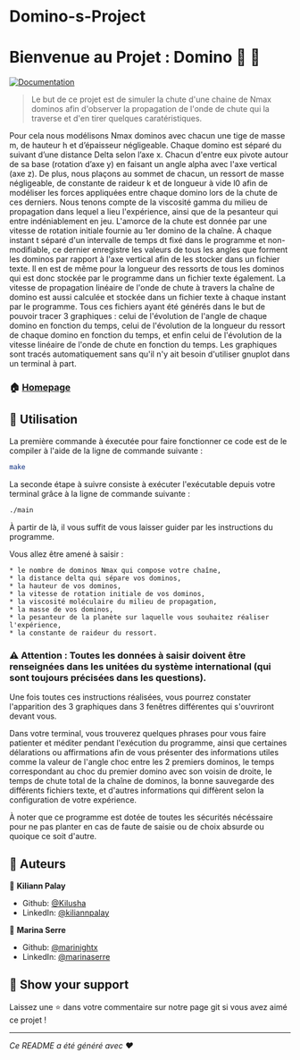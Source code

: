 # Domino-s-Project
# Bienvenue au Projet : Domino 👋 🎲
[![Documentation](https://img.shields.io/badge/documentation-yes-brightgreen.svg)](https://github.com/Kilusha/Domino-s-Project/blob/main/Projet___Domino_Final_V3.pdf)

> Le but de ce projet est de simuler la chute d'une chaine de Nmax dominos afin d'observer la propagation de l'onde de chute qui la traverse et d'en tirer quelques caratéristiques.

Pour cela nous modélisons Nmax dominos avec chacun une tige de masse m, de hauteur h et d’épaisseur négligeable. Chaque domino est séparé du suivant d’une distance Delta selon l’axe x. Chacun d'entre eux pivote autour de sa base (rotation d’axe y) en faisant un angle alpha avec l'axe vertical (axe z). De plus, nous plaçons au sommet de chacun, un ressort de masse négligeable, de constante de raideur k et de longueur à vide l0 afin de modéliser les forces appliquées entre chaque domino lors de la chute de ces derniers. Nous tenons compte de la viscosité gamma du milieu de propagation dans lequel a lieu l'expérience, ainsi que de la pesanteur qui entre indéniablement en jeu. L'amorce de la chute est donnée par une vitesse de rotation initiale fournie au 1er domino de la chaîne. À chaque instant t séparé d'un intervalle de temps dt fixé dans le programme et non-modifiable, ce dernier enregistre les valeurs de tous les angles que forment les dominos par rapport à l'axe vertical afin de les stocker dans un fichier texte. Il en est de même pour la longueur des ressorts de tous les dominos qui est donc stockée par le programme dans un fichier texte également. La vitesse de propagation linéaire de l'onde de chute à travers la chaîne de domino est aussi calculée et stockée dans un fichier texte à chaque instant par le programme. Tous ces fichiers ayant été générés dans le but de pouvoir tracer 3 graphiques : celui de l'évolution de l'angle de chaque domino en fonction du temps, celui de l'évolution de la longueur du ressort de chaque domino en fonction du temps, et enfin celui de l'évolution de la vitesse linéaire de l'onde de chute en fonction du temps. Les graphiques sont tracés automatiquement sans qu'il n'y ait besoin d'utiliser gnuplot dans un terminal à part.


### 🏠 [Homepage](https://github.com/Kilusha/Domino-s-Project/tree/main)

## 📝 Utilisation

La première commande à éxecutée pour faire fonctionner ce code est de le compiler à l'aide de la ligne de commande suivante :
```sh
make
```
La seconde étape à suivre consiste à exécuter l'exécutable depuis votre terminal grâce à la ligne de commande suivante :
```sh
./main
```
À partir de là, il vous suffit de vous laisser guider par les instructions du programme.

Vous allez être amené à saisir : 

    * le nombre de dominos Nmax qui compose votre chaîne,
    * la distance delta qui sépare vos dominos,
    * la hauteur de vos dominos,
    * la vitesse de rotation initiale de vos dominos,
    * la viscosité moléculaire du milieu de propagation,
    * la masse de vos dominos,
    * la pesanteur de la planète sur laquelle vous souhaitez réaliser l'expérience,
    * la constante de raideur du ressort.

### ⚠️ Attention : Toutes les données à saisir doivent être renseignées dans les unitées du système international (qui sont toujours précisées dans les questions).

Une fois toutes ces instructions réalisées, vous pourrez constater l'apparition des 3 graphiques dans 3 fenêtres différentes qui s'ouvriront devant vous.

Dans votre terminal, vous trouverez quelques phrases pour vous faire patienter et méditer pendant l'exécution du programme, ainsi que certaines délarations ou affirmations afin de vous présenter des informations utiles comme la valeur de l'angle choc entre les 2 premiers dominos, le temps correspondant au choc du premier domino avec son voisin de droite, le temps de chute total de la chaîne de dominos, la bonne sauvegarde des différents fichiers texte, et d'autres informations qui diffèrent selon la configuration de votre expérience.

À noter que ce programme est dotée de toutes les sécurités nécéssaire pour ne pas planter en cas de faute de saisie ou de choix absurde ou quoique ce soit d'autre.


## 👥 Auteurs

👤 **Kiliann Palay**

* Github: [@Kilusha](https://github.com/Kilusha)
* LinkedIn: [@kiliannpalay](https://linkedin.com/in/kiliannpalay)

👤 **Marina Serre**

* Github: [@marinightx](https://github.com/marinightx)
* LinkedIn: [@marinaserre](https://linkedin.com/in/marinaserre)

## 💌 Show your support

Laissez une ⭐️ dans votre commentaire sur notre page git si vous avez aimé ce projet !

***
_Ce README a été généré avec ❤️_